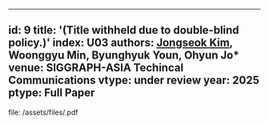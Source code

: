 
---
id: 9
title: '(Title withheld due to double-blind policy.)'
index: U03
authors: <strong><u>Jongseok Kim</u></strong>, Woonggyu Min, Byunghyuk Youn, Ohyun Jo*
venue: <strong>SIGGRAPH-ASIA Techincal Communications</strong>
vtype: under review
year: 2025
ptype: Full Paper
---

file: /assets/files/.pdf
